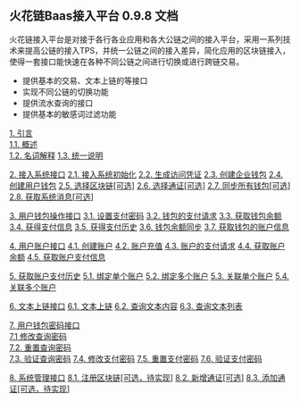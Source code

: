## 火花链Baas接入平台 0.9.8 文档

火花链接入平台是对接于各行各业应用和各大公链之间的接入平台，采用一系列技术来提高公链的接入TPS，并统一公链之间的接入差异，简化应用的区块链接入，使得一套接口能快速在各种不同公链之间进行切换或进行跨链交易。

   - 提供基本的交易、文本上链的等接口
   - 实现不同公链的切换功能
   - 提供流水查询的接口
   - 提供基本的敏感词过滤功能

   <a href="./chapter01.md#1. 引言">1. 引言</a>  
 <a href="./chapter01.md#1.1. 概述">1.1. 概述</a>  
 <a href="./chapter01.md#1.2. 名词解释">1.2. 名词解释</a>
 <a href="./chapter01.md#1.3. 统一说明">1.3. 统一说明</a>

 <a href="./chapter02.md#2. 接入系统接口">2. 接入系统接口</a>
 <a href="./chapter02.md#2.1. 接入系统初始化">2.1. 接入系统初始化</a>
 <a href="./chapter02.md#2.2. 生成访问凭证">2.2. 生成访问凭证</a>
 <a href="./chapter02.md#2.3. 创建企业钱包">2.3. 创建企业钱包</a>
 <a href="./chapter02.md#2.4. 创建用户钱包">2.4. 创建用户钱包</a>
 <a href="./chapter02.md#2.5. 选择区块链[可选]">2.5. 选择区块链[可选]</a>
 <a href="./chapter02.md#2.6. 选择通证[可选]">2.6. 选择通证[可选]</a>
 <a href="./chapter02.md#2.7. 同步所有钱包[可选]">2.7. 同步所有钱包[可选]</a>
 <a href="./chapter02.md#2.8. 获取系统消息[可选]">2.8. 获取系统消息[可选]</a>

 <a href="./chapter03.md#3. 用户钱包操作接口">3. 用户钱包操作接口</a> 
 <a href="./chapter03.md#3.1. 设置支付密码">3.1. 设置支付密码</a> 
<a href="./chapter03.md#3.2. 钱包的支付请求">3.2. 钱包的支付请求</a>
<a href="./chapter03.md#3.3. 获取钱包余额">3.3. 获取钱包余额</a>
<a href="./chapter03.md#3.4. 获得支付信息">3.4. 获得支付信息</a>
<a href="./chapter03.md#3.5. 获得支付历史">3.5. 获得支付历史</a>
<a href="./chapter03.md#3.6. 钱包余额同步">3.6. 钱包余额同步</a>
<a href="./chapter03.md#3.7. 获取钱包的账户信息">3.7. 获取钱包的账户信息</a>

 <a href="./chapter04.md#4. 用户账户接口">4. 用户账户接口</a> 
<a href="./chapter04.md#4.1. 创建账户">4.1. 创建账户</a>
<a href="./chapter04.md#4.2. 账户充值">4.2. 账户充值</a>
<a href="./chapter04.md#4.3. 账户的支付请求">4.3. 账户的支付请求</a>
<a href="./chapter04.md#4.4. 获取账户余额">4.4. 获取账户余额</a>
<a href="./chapter04.md#4.5. 获取账户支付信息">4.5. 获取账户支付信息</a>

 <a href="./chapter05.md#5. 用户钱包账户关联接口">5. 获取账户支付历史</a>
<a href="./chapter05.md#5.1. 绑定单个账户">5.1. 绑定单个账户</a> 
<a href="./chapter05.md#5.2. 绑定多个账户">5.2. 绑定多个账户</a> 
<a href="./chapter05.md#5.3. 关联单个账户">5.3. 关联单个账户</a> 
<a href="./chapter05.md#5.4. 关联多个账户">5.4. 关联多个账户</a> 


 <a href="./chapter06.md#6. 文本上链接口">6. 文本上链接口</a> 
<a href="./chapter06.md#6.1. 文本上链">6.1. 文本上链</a> 
<a href="./chapter06.md#6.2. 查询文本内容">6.2. 查询文本内容</a> 
<a href="./chapter06.md#6.3. 查询文本列表">6.3. 查询文本列表</a> 


 <a href="./chapter07.md#7. 用户钱包密码接口">7. 用户钱包密码接口</a>   
<a href="./chapter07.md#7.1 修改查询密码">7.1 修改查询密码</a>  
<a href="./chapter07.md#7.2. 重置查询密码">7.2. 重置查询密码</a>  
<a href="./chapter07.md#7.3. 验证查询密码">7.3. 验证查询密码</a>
<a href="./chapter07.md#7.4. 修改支付密码">7.4. 修改支付密码</a>
<a href="./chapter07.md#7.5. 重置支付密码">7.5. 重置支付密码</a>
<a href="./chapter07.md#7.6. 验证支付密码">7.6. 验证支付密码</a>



 <a href="./chapter08.md#8. 系统管理接口">8. 系统管理接口</a> 
<a href="./chapter08.md#8.1. 注册区块链[可选，待实现]">8.1. 注册区块链[可选，待实现]</a>
<a href="./chapter08.md#8.2. 新增通证[可选]">8.2. 新增通证[可选]</a>
<a href="./chapter08.md#8.3. 添加通证[可选，待实现]">8.3. 添加通证[可选，待实现]</a>
